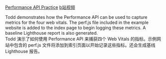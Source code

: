 [Performance API Practice](https://frontendmasters.com/courses/web-perf/performance-api-practice/)
[b站视频](https://www.bilibili.com/video/BV1s34y1r7hB?p=19&vd_source=22af953ea4c09540ad1966711a2d53f0)

Todd demonstrates how the Performance API can be used to capture metrics for the four web vitals. The perf.js file included in the example website is added to the index page to begin logging these metrics. A baseline Lighthouse report is also generated.  
Todd 演示了如何使用 Performance API 来捕获四个 Web Vitals 的指标。示例网站中包含的 perf.js 文件将添加到索引页面以开始记录这些指标。还会生成基线 Lighthouse 报告。